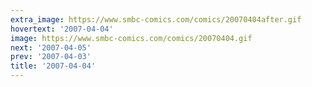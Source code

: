 ```yaml
---
extra_image: https://www.smbc-comics.com/comics/20070404after.gif
hovertext: '2007-04-04'
image: https://www.smbc-comics.com/comics/20070404.gif
next: '2007-04-05'
prev: '2007-04-03'
title: '2007-04-04'
---
```

